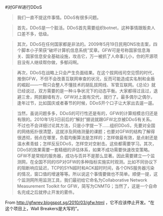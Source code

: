 #对GFW进行DDoS

>我们一直不提这件事情。DDoS有很多问题。

>首先，DDoS是一个脏活。DDoS首先需要组织botnet，这种事情跟贩卖人口差不多，低级。

>其次，DDoS在任何国家都是非法的。2009年5月19日民用DNS攻击案，四个脚本小子荣获“破坏计算机信息系统”奖章。GFW可是号称国家信息海关、国家信息安全基础设施，攻击它，万一被抓了人命事儿小，你的开源项目没有人继续帮你做，多郁闷啊。

>再次，DDoS在战略上只会产生负面结果。在这个拔网线司空见惯的时代，推倒GFW，不但不会改善互联网审查的状况，反而可能造成实名制和金盾的崛起——一帮只会整人不懂技术的胡乱拔网线、军管互联网。《总论》就已经说过，双方需要的是一种斗争状况下的动态平衡。大家都得过且过，退避三舍，网民翻墙有方，GFW对上面有交代，就行了。最多偶尔之偶尔，逢年过节，比如国庆或者春节的时候，DDoS开个口子让大家出去遛一遛。

>当然，虽说问题多多，DDoS的可行性还是有的，GFW的计算规模总归还是有限的。2010年1月3日前后的“解封”据说就跟GFW北京被DDoS有关系。不过也不会详细讨论其方法，只是小字提一下……组织DDoS，先要对全国的网络拓扑很清楚，这就涉及网络测量的课题；也要对GFW的结构了解得很透彻，弱点在哪里，负载均衡算法是怎样的；怎样做最有效，是点射还是温水煮青蛙；怎样反反DDoS，怎样空对空射击。这些都需要学习。其次，DDoS的效果需要一套精细的评估体系，如果不成功需要快速改变策略。GFW不是常规的服务器，成功与否并不是那么显著。因此需要建立一个监测网，在全国不同的ISP对GFW的多种指标实施实时观测。比如不同协议下的阻断响应延迟，TCP的SYN超时和ACK超时时间，各个DNS服务器污染的情况，窗口值的增速等等。所以说这个事情要做也不简单。顺便一提，这个监测网所用监测工具，我们最初给它命名为Collaborative Network Measurement Toolkit for GFW，简写为CNMTG；当然了，这是一个自命名完成之后就停止开发的雾件。


From http://gfwrev.blogspot.sg/2010/03/gfw.html ，它不应该停止开发。“在这个项目上，Wall Breakers是大写的”。
